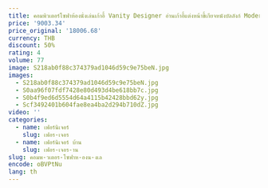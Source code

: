 ```yaml
---
title: คอมพิวเตอร์โซฟาห้องนั่งเล่นเก้าอี้ Vanity Designer อ่านเก้าอี้แต่งหน้าขี้เกียจหนังบัลลังก์ Modern Dresser Sillon เฟอร์นิเจอร์ Salon
price: '9003.34'
price_original: '18006.68'
currency: THB
discount: 50%
rating: 4
volume: 77
image: S218ab0f88c374379ad1046d59c9e75beN.jpg
images:
  - S218ab0f88c374379ad1046d59c9e75beN.jpg
  - S0aa96f07fdf7428e80d493d4be618bb7c.jpg
  - S0b4f9ed6d5554d64a4115b42428bbd62y.jpg
  - Scf3492401b604fae8ea4ba2d294b710dZ.jpg
video: ''
categories:
  - name: เฟอร์นิเจอร์
    slug: เฟอร-เจอร
  - name: เฟอร์นิเจอร์ บ้าน
    slug: เฟอร-เจอร-าน
slug: คอมพ-วเตอร-โซฟาห-องน-งเล
encode: oBVPtNu
lang: th
---
```

  